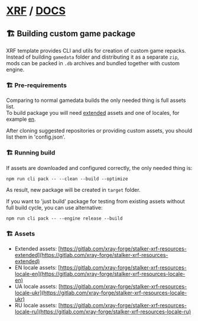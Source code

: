 # [XRF](../README.md) / [DOCS](./README.md)

## ️️🏗️ Building custom game package

XRF template provides CLI and utils for creation of custom game repacks. <br/>
Instead of building `gamedata` folder and distributing it as a separate `zip`, mods can be packed in `.db` archives
and bundled together with custom engine.

### 🏗️ Pre-requirements

Comparing to normal gamedata builds the only needed thing is full assets list. <br/>
To build package you will need [extended](https://gitlab.com/xray-forge/stalker-xrf-resources-extended) assets
and one of locales, for example [en](https://gitlab.com/xray-forge/stalker-xrf-resources-locale-en). <br/>

After cloning suggested repositories or providing custom assets, you should list them in 'config.json'.

### 🏗️ Running build

If assets are downloaded and configured correctly, the only needed thing is:

```
npm run cli pack -- --clean --build --optimize
```

As result, new package will be created in `target` folder.

If you want to 'just build' package for testing from existing assets without full build cycle, you can use alternative:

```
npm run cli pack -- --engine release --build
```


### 🏗️ Assets

- Extended assets: [https://gitlab.com/xray-forge/stalker-xrf-resources-extended](https://gitlab.com/xray-forge/stalker-xrf-resources-extended)
- EN locale assets: [https://gitlab.com/xray-forge/stalker-xrf-resources-locale-en](https://gitlab.com/xray-forge/stalker-xrf-resources-locale-en)
- UA locale assets: [https://gitlab.com/xray-forge/stalker-xrf-resources-locale-ukr](https://gitlab.com/xray-forge/stalker-xrf-resources-locale-ukr)
- RU locale assets: [https://gitlab.com/xray-forge/stalker-xrf-resources-locale-ru](https://gitlab.com/xray-forge/stalker-xrf-resources-locale-ru)
